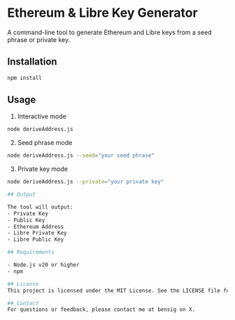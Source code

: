 # Ethereum & Libre Key Generator

A command-line tool to generate Ethereum and Libre keys from a seed phrase or private key.

## Installation
```bash
npm install
```

## Usage
1. Interactive mode
```bash
node deriveAddress.js
```
2. Seed phrase mode
```bash
node deriveAddress.js --seed="your seed phrase"
```
3. Private key mode
```bash
node deriveAddress.js --private="your private key"

## Output

The tool will output:
- Private Key
- Public Key
- Ethereum Address
- Libre Private Key
- Libre Public Key

## Requirements

- Node.js v20 or higher
- npm

## License
This project is licensed under the MIT License. See the LICENSE file for details.

## Contact
For questions or feedback, please contact me at bensig on X.
